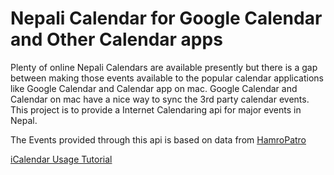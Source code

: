 # Nepali Calendar for Google Calendar and Other Calendar apps
Plenty of online Nepali Calendars are available presently but there is a gap between making those events available
to the popular calendar applications like Google Calendar and Calendar app on mac. Google Calendar and Calendar on mac have a nice way to sync the 3rd party calendar events. This project is to provide a Internet Calendaring api for major events
in Nepal.

The Events provided through this api is based on data from [HamroPatro](https://www.hamropatro.com/)

[iCalendar Usage Tutorial](http://shresthasushil.com.np/NepaliEvents/)
